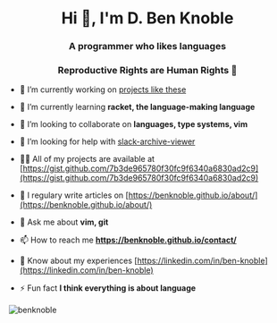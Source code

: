 <h1 align="center">Hi 👋, I'm D. Ben Knoble</h1>
<h3 align="center">A programmer who likes languages</h3>
<h3 align="center">Reproductive Rights are Human Rights 💚</h3>

- 🔭 I’m currently working on [projects like these](https://gist.github.com/7b3de965780f30fc9f6340a6830ad2c9)

- 🌱 I’m currently learning **racket, the language-making language**

- 👯 I’m looking to collaborate on **languages, type systems, vim**

- 🤝 I’m looking for help with [slack-archive-viewer](https://github.com/benknoble/slack-archive-viewer/tree/main)

- 👨‍💻 All of my projects are available at [https://gist.github.com/7b3de965780f30fc9f6340a6830ad2c9](https://gist.github.com/7b3de965780f30fc9f6340a6830ad2c9)

- 📝 I regulary write articles on [https://benknoble.github.io/about/](https://benknoble.github.io/about/)

- 💬 Ask me about **vim, git**

- 📫 How to reach me **https://benknoble.github.io/contact/**

- 📄 Know about my experiences [https://linkedin.com/in/ben-knoble](https://linkedin.com/in/ben-knoble)

- ⚡ Fun fact **I think everything is about language**


<p>&nbsp;<img align="center" src="https://github-readme-stats.vercel.app/api?username=benknoble&show_icons=true&theme=dracula" alt="benknoble" /></p>
